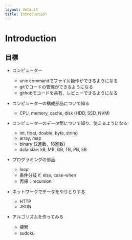```yaml
---
layout: default
title: Introduction
---
```

Introduction
============

## 目標

- コンピューター
  - unix commandでファイル操作ができるようになる
  - gitでコードの管理ができるようになる
  - githubでコードを共有、レビューできるようになる

- コンピューターの構成部品について知る
  - CPU, memory, cache, disk (HDD, SSD, NVM)

- コンピューターのデータ型について知り、使えるようになる
  - int, float, double, byte, string
  - array, map
  - binary (2進数、16進数)
  - data size: kB, MB, GB, TB, PB, EB

- プログラミングの部品
  - loop
  - 条件分岐 if, else, case-when
  - 再帰：recursion

- ネットワークでデータをやりとりする
  - HTTP
  - JSON

- アルゴリズムを作ってみる
  - 探索
  - sudoku
　  

